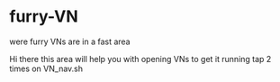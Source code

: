 # furry-VN
were furry VNs are in a fast area   

Hi there this area will help you with opening VNs to get it running tap 2 times on VN_nav.sh
